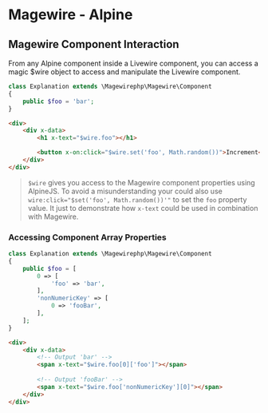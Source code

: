 # Magewire - Alpine

## Magewire Component Interaction
From any Alpine component inside a Livewire component, you can access a magic $wire object to access and manipulate the
Livewire component.
```php
class Explanation extends \Magewirephp\Magewire\Component
{
    public $foo = 'bar';
}
```

```html
<div>
    <div x-data>
        <h1 x-text="$wire.foo"></h1>

        <button x-on:click="$wire.set('foo', Math.random())">Increment</button>
    </div>
</div>
```

> ```$wire``` gives you access to the Magewire component properties using AlpineJS. To avoid a misunderstanding your could
> also use ```wire:click="$set('foo', Math.random())'"``` to set the ```foo``` property value. It just to demonstrate
> how ```x-text``` could be used in combination with Magewire.

### Accessing Component Array Properties
```php
class Explanation extends \Magewirephp\Magewire\Component
{
    public $foo = [
        0 => [    
            'foo' => 'bar',
        ],
        'nonNumericKey' => [
            0 => 'fooBar',
        ],
    ];
}
```

```html
<div>
    <div x-data>
        <!-- Output 'bar' -->
        <span x-text="$wire.foo[0]['foo']"></span>
        
        <!-- Output 'fooBar' -->
        <span x-text="$wire.foo['nonNumericKey'][0]"></span>
    </div>
</div>
```
